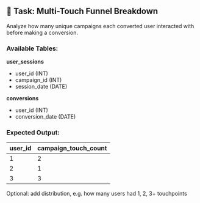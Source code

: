 ## 🧠 Task: Multi-Touch Funnel Breakdown

Analyze how many unique campaigns each converted user interacted with before making a conversion.

### Available Tables:

**user_sessions**
- user_id (INT)
- campaign_id (INT)
- session_date (DATE)

**conversions**
- user_id (INT)
- conversion_date (DATE)

### Expected Output:
| user_id | campaign_touch_count |
|---------|----------------------|
| 1       | 2                    |
| 2       | 1                    |
| 3       | 3                    |

Optional: add distribution, e.g. how many users had 1, 2, 3+ touchpoints
